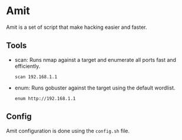 # Amit

Amit is a set of script that make hacking easier and faster.

## Tools

- scan:
  Runs nmap against a target and enumerate all ports fast and efficiently.

  `scan 192.168.1.1`

- enum:
  Runs gobuster against the target using the default wordlist.

  `enum http://192.168.1.1`

## Config

Amit configuration is done using the `config.sh` file.
